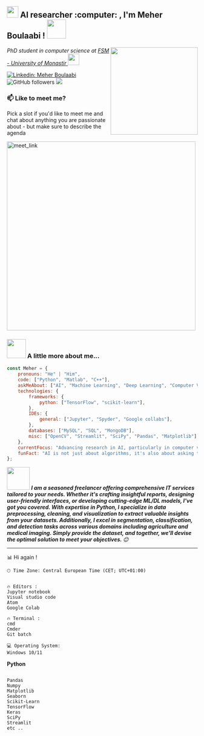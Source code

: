 <h2><img src="https://emojis.slackmojis.com/emojis/images/1531849430/4246/blob-sunglasses.gif?1531849430" width="30"/> AI researcher :computer: , I'm Meher Boulaabi ! <img src="https://media.giphy.com/media/12oufCB0MyZ1Go/giphy.gif" width="50"></h2>

<img align='right' src="https://media.giphy.com/media/M9gbBd9nbDrOTu1Mqx/giphy.gif" width="230">


<p><em> PhD student in computer science at <a href="https://um.rnu.tn/en/"> FSM - University of Monastir
</a><img src="https://media.giphy.com/media/WUlplcMpOCEmTGBtBW/giphy.gif" width="30"> 
</em></p>

[![Linkedin: Meher Boulaabi](https://img.shields.io/badge/-meher-blue?style=flat-square&logo=Linkedin&logoColor=white&link=https://www.linkedin.com/in/boulaabi-meher/)](https://www.linkedin.com/in/boulaabi-meher/)
![GitHub followers](https://img.shields.io/github/followers/boulaabimeher?label=Follow&style=social)
![](https://visitor-badge.glitch.me/badge?page_id=boulaabimeher)

### 📫 Like to meet me?

Pick a slot if you'd like to meet me and chat about anything you are passionate about - but make sure to describe the agenda

<a href="https://calendly.com/thesismeher" target="_blank"><img width="498" alt="meet_link" src="https://user-images.githubusercontent.com/15426564/144297439-f530f383-e73e-41e0-9914-a9b7d3f432e5.png"></a>

### <img src="https://media.giphy.com/media/VgCDAzcKvsR6OM0uWg/giphy.gif" width="50"> A little more about me...  

```javascript
const Meher = {
    pronouns: "He" | "Him",
    code: ["Python", "Matlab", "C++"],
    askMeAbout: ["AI", "Machine Learning", "Deep Learning", "Computer Vision", "Medical image analysis"],
    technologies: {
        frameworks: {
            python: ["TensorFlow", "scikit-learn"],
        },
        IDEs: {
            general: ["Jupyter", "Spyder", "Google collabs"],
        },
        databases: ["MySQL", "SQL", "MongoDB"],
        misc: ["OpenCV", "Streamlit", "SciPy", "Pandas", "Matplotlib"]
    },
    currentFocus: "Advancing research in AI, particularly in computer vision and image processing",
    funFact: "AI is not just about algorithms, it's also about asking the right questions!"
};
```

<img src="https://media.giphy.com/media/LnQjpWaON8nhr21vNW/giphy.gif" width="60"> <em><b>I am a seasoned freelancer offering comprehensive IT services tailored to your needs. Whether it's crafting insightful reports, designing user-friendly interfaces, or developing cutting-edge ML/DL models, I've got you covered. With expertise in Python, I specialize in data preprocessing, cleaning, and visualization to extract valuable insights from your datasets. Additionally, I excel in segmentation, classification, and detection tasks across various domains including agriculture and medical imaging. Simply provide the dataset, and together, we'll devise the optimal solution to meet your objectives. </b> 😊</em>

---

📊 Hi again !

```text
🕑︎ Time Zone: Central European Time (CET; UTC+01:00)


🔥 Editors : 
Jupyter notebook               
Visual studio code
Atom
Google Colab

🔥 Terminal :
cmd
Cmder
Git batch

💻 Operating System: 
Windows 10/11           

```

**Python** 

```Library

Pandas             
Numpy                  
Matplotlib                 
Seaborn       
Scikit-Learn
TensorFlow
Keras
SciPy
Streamlit
etc ..             
```

